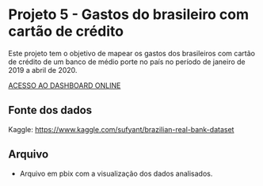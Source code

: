 # Projeto 5 - Gastos do brasileiro com cartão de crédito

Este projeto tem o objetivo de mapear os gastos dos brasileiros com cartão de crédito de um banco de médio porte no país no período de janeiro de 2019 a abril de 2020.

[ACESSO AO DASHBOARD ONLINE](https://app.powerbi.com/view?r=eyJrIjoiNmEyZmMxOGYtOTE5Zi00MTJiLWE5Y2QtNDI0MGJiYjQxOTNkIiwidCI6ImNhMGRiYTRiLTRlYTktNGVkNS04ODMwLTUzNzk5MzkwZWMzNSJ9)

## Fonte dos dados

Kaggle: https://www.kaggle.com/sufyant/brazilian-real-bank-dataset

## Arquivo

- Arquivo em pbix com a visualização dos dados analisados.


